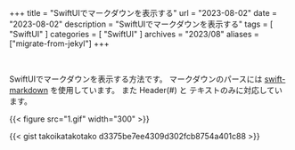 +++
title = "SwiftUIでマークダウンを表示する"
url = "2023-08-02"
date = "2023-08-02"
description = "SwiftUIでマークダウンを表示する"
tags = [
  "SwiftUI"
]
categories = [
  "SwiftUI"
]
archives = "2023/08"
aliases = ["migrate-from-jekyl"]
+++

<br>

SwiftUIでマークダウンを表示する方法です。
マークダウンのパースには [swift-markdown](https://github.com/apple/swift-markdown) を使用しています。
また Header(#) と テキストのみに対応しています。

{{< figure src="1.gif" width="300" >}}

{{< gist takoikatakotako d3375be7ee4309d302fcb8754a401c88 >}}

